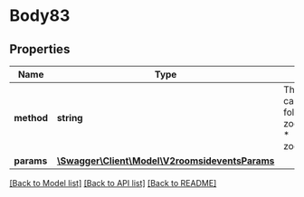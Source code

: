 # Body83

## Properties
Name | Type | Description | Notes
------------ | ------------- | ------------- | -------------
**method** | **string** | The value of this field can be one of the following:&lt;br&gt; * zoomroom.check_in * zoomroom.check_out | [optional] 
**params** | [**\Swagger\Client\Model\V2roomsideventsParams**](V2roomsideventsParams.md) |  | [optional] 

[[Back to Model list]](../README.md#documentation-for-models) [[Back to API list]](../README.md#documentation-for-api-endpoints) [[Back to README]](../README.md)


